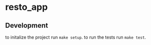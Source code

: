 # resto_app
## Development
to initalize the project run `make setup`.
to run the tests run `make test`.